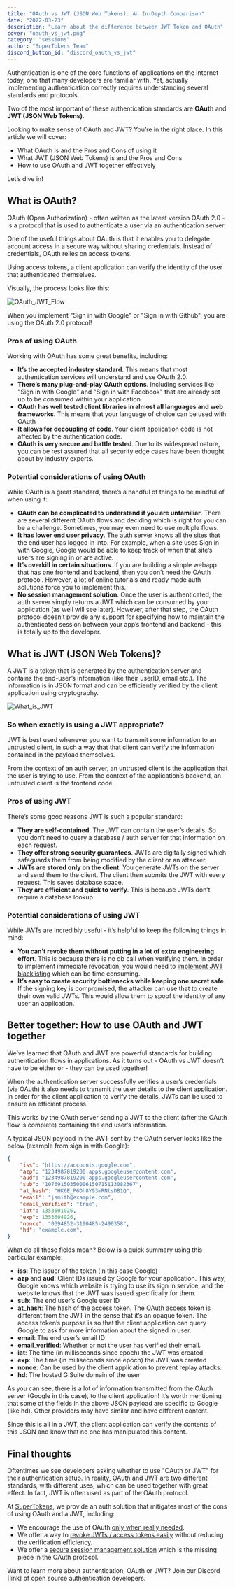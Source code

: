 ```yaml
---
title: "OAuth vs JWT (JSON Web Tokens): An In-Depth Comparison"
date: "2022-03-23"
description: "Learn about the difference between JWT Token and OAuth"
cover: "oauth_vs_jwt.png"
category: "sessions"
author: "SuperTokens Team"
discord_button_id: "discord_oauth_vs_jwt"
---
```


Authentication is one of the core functions of applications on the internet today, one that many developers are familiar with. Yet, actually implementing authentication correctly requires understanding several standards and protocols.

Two of the most important of these authentication standards are **OAuth** and **JWT (JSON Web Tokens)**. 

Looking to make sense of OAuth and JWT? You’re in the right place. In this article we will cover:

- What OAuth is and the Pros and Cons of using it
- What JWT (JSON Web Tokens) is and the Pros and Cons
- How to use OAuth and JWT together effectively

Let’s dive in!


## What is OAuth?
OAuth (Open Authorization) - often written as the latest version OAuth 2.0 - is a protocol that is used to authenticate a user via an authentication server.

One of the useful things about OAuth is that it enables you to delegate account access in a secure way without sharing credentials. Instead of credentials, OAuth relies on access tokens.

Using access tokens, a client application can verify the identity of the user that authenticated themselves.

Visually, the process looks like this:

![OAuth_JWT_Flow](./flow_oauth_vs_jwt.png)

When you implement "Sign in with Google" or "Sign in with Github", you are using the OAuth 2.0 protocol!

### Pros of using OAuth
Working with OAuth has some great benefits, including:
- **It’s the accepted industry standard**. This means that most authentication services will understand and use OAuth 2.0.
- **There’s many plug-and-play OAuth options**. Including services like "Sign in with Google" and "Sign in with Facebook" that are already set up to be consumed within your application.
- **OAuth has well tested client libraries in almost all languages and web frameworks**. This means that your language of choice can be used with OAuth
- **It allows for decoupling of code**. Your client application code is not affected by the authentication code.
- **OAuth is very secure and battle tested**. Due to its widespread nature, you can be rest assured that all security edge cases have been thought about by industry experts.

### Potential considerations of using OAuth
While OAuth is a great standard, there’s a handful of things to be mindful of when using it:
- **OAuth can be complicated to understand if you are unfamiliar**. There are several different OAuth flows and deciding which is right for you can be a challenge. Sometimes, you may even need to use multiple flows.
- **It has lower end user privacy**. The auth server knows all the sites that the end user has logged in into. For example, when a site uses Sign in with Google, Google would be able to keep track of when that site’s users are signing in or are active.
- **It’s overkill in certain situations**. If you are building a simple webapp that has one frontend and backend, then you don’t need the OAuth protocol. However, a lot of online tutorials and ready made auth solutions force you to implement this.
- **No session management solution**. Once the user is authenticated, the auth server simply returns a JWT which can be consumed by your application (as well will see later). However, after that step, the OAuth protocol doesn’t provide any support for specifying how to maintain the authenticated session between your app’s frontend and backend - this is totally up to the developer.

## What is JWT (JSON Web Tokens)?
A JWT is a token that is generated by the authentication server and contains the end-user’s information (like their userID, email etc.). The information is in JSON format and can be efficiently verified by the client application using cryptography.

![What_is_JWT](./what-is-jwt.png)

### So when exactly is using a JWT appropriate?
JWT is best used whenever you want to transmit some information to an untrusted client, in such a way that that client can verify the information contained in the payload themselves.

From the context of an auth server, an untrusted client is the application that the user is trying to use. From the context of the application’s backend, an untrusted client is the frontend code.

### Pros of using JWT
There’s some good reasons JWT is such a popular standard:
- **They are self-contained**. The JWT can contain the user’s details. So you don’t need to query a database / auth server for that information on each request.
- **They offer strong security guarantees**. JWTs are digitally signed which safeguards them from being modified by the client or an attacker.
- **JWTs are stored only on the client**. You generate JWTs on the server and send them to the client. The client then submits the JWT with every request. This saves database space.
- **They are efficient and quick to verify**. This is because JWTs don’t require a database lookup.

### Potential considerations of using JWT
While JWTs are incredibly useful - it’s helpful to keep the following things in mind:
- **You can’t revoke them without putting in a lot of extra engineering effort**. This is because there is no db call when verifying them. In order to implement immediate revocation, you would need to [implement JWT blacklisting](https://supertokens.com/blog/revoking-access-with-a-jwt-blacklist) which can be time consuming.
- **It’s easy to create security bottlenecks while keeping one secret safe**. If the signing key is compromised, the attacker can use that to create their own valid JWTs. This would allow them to spoof the identity of any user an application.

## Better together: How to use OAuth and JWT together
We’ve learned that OAuth and JWT are powerful standards for building authentication flows in applications. As it turns out - OAuth vs JWT doesn’t have to be either or - they can be used together!

When the authentication server successfully verifies a user’s credentials (via OAuth) it also needs to transmit the user details to the client application. In order for the client application to verify the details, JWTs can be used to ensure an efficient process.

This works by the OAuth server sending a JWT to the client (after the OAuth flow is complete) containing the end user’s information.

A typical JSON payload in the JWT sent by the OAuth server looks like the below (example from sign in with Google):

```json
{
    "iss": "https://accounts.google.com",
    "azp": "1234987819200.apps.googleusercontent.com",
    "aud": "1234987819200.apps.googleusercontent.com",
    "sub": "10769150350006150715113082367",
    "at_hash": "HK6E_P6Dh8Y93mRNtsDB1Q",
    "email": "jsmith@example.com",
    "email_verified": "true",
    "iat": 1353601026,
    "exp": 1353604926,
    "nonce": "0394852-3190485-2490358",
    "hd": "example.com",
}
```

What do all these fields mean? Below is a quick summary using this particular example:
- **iss**: The issuer of the token (in this case Google)
- **azp** and **aud**: Client IDs issued by Google for your application. This way, Google knows which website is trying to use its sign in service, and the website knows that the JWT was issued specifically for them.
- **sub**: The end user’s Google user ID
- **at_hash**: The hash of the access token. The OAuth access token is different from the JWT in the sense that it’s an opaque token. The access token’s purpose is so that the client application can query Google to ask for more information about the signed in user.
- **email**: The end user’s email ID
- **email_verified**: Whether or not the user has verified their email.
- **iat**: The time (in milliseconds since epoch) the JWT was created
- **exp**: The time (in milliseconds since epoch) the JWT was created
- **nonce**: Can be used by the client application to prevent replay attacks.
- **hd**: The hosted G Suite domain of the user

As you can see, there is a lot of information transmitted from the OAuth server (Google in this case), to the client application! It’s worth mentioning that some of the fields in the above JSON payload are specific to Google (like hd). Other providers may have similar and have different content.

Since this is all in a JWT, the client application can verify the contents of this JSON and know that no one has manipulated this content.

## Final thoughts
Oftentimes we see developers asking whether to use "OAuth or JWT" for their authentication setup. In reality, OAuth and JWT are two different standards, with different uses, which can be used together with great effect. In fact, JWT is often used as part of the OAuth protocol.

At [SuperTokens](https://supertokens.com), we provide an auth solution that mitigates most of the cons of using OAuth and a JWT, including:
- We encourage the use of OAuth [only when really needed](https://supertokens.com/blog/oauth-2-vs-session-management).
- We offer a way to [revoke JWTs / access tokens easily](https://supertokens.com/blog/revoking-access-with-a-jwt-blacklist) without reducing the verification efficiency.
- We offer a [secure session management solution](https://supertokens.com/blog/the-best-way-to-securely-manage-user-sessions) which is the missing piece in the OAuth protocol.

Want to learn more about authentication, OAuth or JWT? Join our Discord [link] of open source authentication developers.
